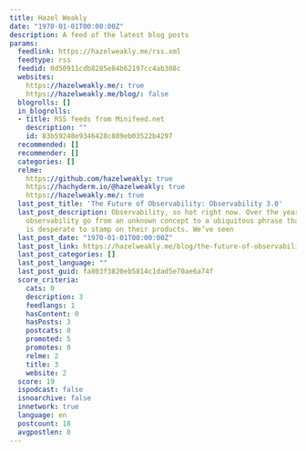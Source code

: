 ```yaml
---
title: Hazel Weakly
date: "1970-01-01T00:00:00Z"
description: A feed of the latest blog posts
params:
  feedlink: https://hazelweakly.me/rss.xml
  feedtype: rss
  feedid: 0d50911cdb8285e84b62197cc4ab308c
  websites:
    https://hazelweakly.me/: true
    https://hazelweakly.me/blog/: false
  blogrolls: []
  in_blogrolls:
  - title: RSS feeds from Minifeed.net
    description: ""
    id: 83b59248e9346428c889eb03522b4297
  recommended: []
  recommender: []
  categories: []
  relme:
    https://github.com/hazelweakly: true
    https://hachyderm.io/@hazelweakly: true
    https://hazelweakly.me/: true
  last_post_title: 'The Future of Observability: Observability 3.0'
  last_post_description: Observability, so hot right now. Over the years, we’ve seen
    observability go from an unknown concept to a ubiquitous phrase that everyone
    is desperate to stamp on their products. We’ve seen
  last_post_date: "1970-01-01T00:00:00Z"
  last_post_link: https://hazelweakly.me/blog/the-future-of-observability-observability-3-0/
  last_post_categories: []
  last_post_language: ""
  last_post_guid: fa803f3820eb5814c1dad5e70ae6a74f
  score_criteria:
    cats: 0
    description: 3
    feedlangs: 1
    hasContent: 0
    hasPosts: 3
    postcats: 0
    promoted: 5
    promotes: 0
    relme: 2
    title: 3
    website: 2
  score: 19
  ispodcast: false
  isnoarchive: false
  innetwork: true
  language: en
  postcount: 18
  avgpostlen: 0
---
```

